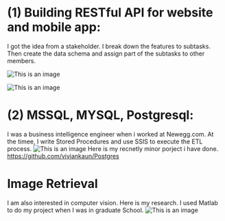 
 
# (1) Building RESTful API for website and mobile app:
 I got the idea from a stakeholder. I break down the features to subtasks. Then create the data schema and assign part of the subtasks to other members.
 
 ![This is an image](https://media-exp1.licdn.com/dms/image/C512DAQF6mrrkzqm-oA/profile-treasury-image-shrink_1920_1920/0/1597332501550?e=1635825600&v=beta&t=aYyw3AefdeIwXemgKEc4nXOxxGI0jzD26xp8vy0aOlk)
 
  ![This is an image](https://github.com/viviankaun/Projects/blob/main/img/APP01.png)
  
 
 
 


# (2) MSSQL, MYSQL, Postgresql:
I was a business intelligence engineer when i worked at Newegg.com. 
At the timee, I write Stored Procedures and use SSIS to execute the ETL process.
 ![This is an image](https://github.com/viviankaun/Projects/blob/main/img/BI001.jpeg)
Here is my recnetly minor porject i have done. 
https://github.com/viviankaun/Postgres

# Image Retrieval 
I am also interested in computer vision. Here is my research. I used Matlab to do my project when I was in graduate School.
![This is an image](https://media-exp1.licdn.com/dms/image/C512DAQGhCU_CbwBtQw/profile-treasury-image-shrink_800_800/0/1601681334598?e=1635825600&v=beta&t=ze8KQUYrbqrYkqT9-4c_yJiIssZdG5EHkzurZmTEaFg)



